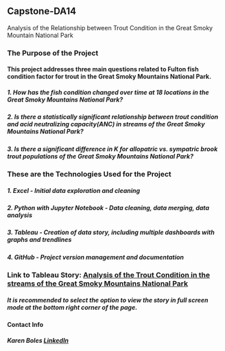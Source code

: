 ## Capstone-DA14
Analysis of the Relationship between Trout Condition in the Great Smoky Mountain National Park

### The Purpose of the Project
#### This project addresses three main questions related to Fulton fish condition factor for trout in the Great Smoky Mountains National Park.
##### 1. How has the fish condition changed over time at 18 locations in the Great Smoky Mountains National Park?
##### 2. Is there a statistically significant relationship between trout condition and acid neutralizing capacity(ANC) in streams of the Great Smoky Mountains National Park?
##### 3.  Is there a significant difference in K for allopatric vs. sympatric brook trout populations of the Great Smoky Mountains National Park?

### These are the Technologies Used for the Project
##### 1. Excel - Initial data exploration and cleaning
##### 2. Python with Jupyter Notebook - Data cleaning, data merging, data analysis
##### 3. Tableau - Creation of data story, including multiple dashboards with graphs and trendlines
##### 4. GitHub - Project version management and documentation

### Link to Tableau Story:  [Analysis of the Trout Condition in the streams of the Great Smoky Mountains National Park](https://public.tableau.com/app/profile/karen.boles/viz/Analysis_of_Fish_Condition/FishConditionStory)
##### It is recommended to select the option to view the story in full screen mode at the bottom right corner of the page.  


#### Contact Info
##### Karen Boles [LinkedIn](https://www.linkedin.com/in/karen-boles/)
